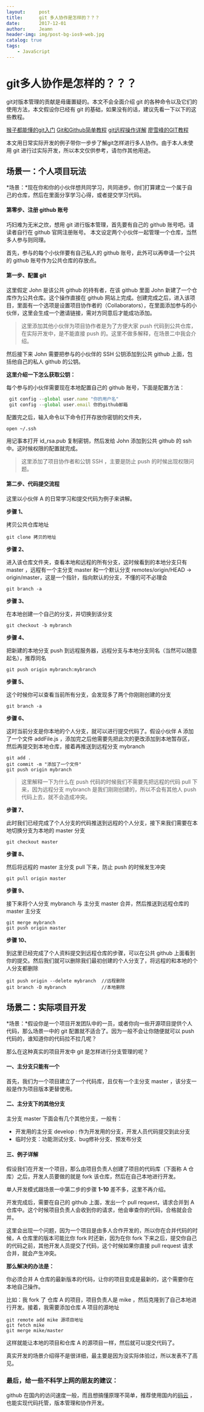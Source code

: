 ```yaml
---
layout:     post
title:      git 多人协作是怎样的？？？
date:       2017-12-01
author:     Jeamn
header-img: img/post-bg-ios9-web.jpg
catalog: true
tags:
    - JavaScript
---
```

# git多人协作是怎样的？？？

git对版本管理的贡献是毋庸置疑的。本文不会全面介绍 git 的各种命令以及它们的使用方法，本文假设你已经有 git 的基础，如果没有的话，建议先看一下以下的这些教程。

[猴子都能懂的git入门](https://backlog.com/git-tutorial/cn/)
[Git和Github简单教程](http://www.cnblogs.com/schaepher/p/5561193.html#what)
[git远程操作详解](http://www.ruanyifeng.com/blog/2014/06/git_remote.html)
[廖雪峰的GIT教程](https://www.liaoxuefeng.com/wiki/0013739516305929606dd18361248578c67b8067c8c017b000)
<!-- more -->
本文用日常实际开发的例子带你一步步了解git怎样进行多人协作。由于本人未使用 git 进行过实际开发，所以本文仅供参考，请勿作其他用途。

## 场景一：个人项目玩法
*场景：*现在你和你的小伙伴想共同学习，共同进步。你们打算建立一个属于自己的仓库，然后在里面分享学习心得，或者提交学习代码。

#### 第零步、注册 github 账号
巧妇难为无米之炊，想用 git 进行版本管理，首先要有自己的 github 账号吧。请读者自行在 github 官网注册账号。 本文设定两个小伙伴一起管理一个仓库，当然多人参与则同理。

首先，参与的每个小伙伴要有自己私人的 github 账号，此外可以再申请一个公共的 github 账号作为公共仓库的存放点。

#### 第一步、配置 git
这里假定 John 是该公共 github 的持有者，在该 github 里面 John 新建了一个仓库作为公共仓库。这个操作直接在 github 网站上完成。创建完成之后，进入该项目，里面有一个选项是设置项目协作者的（Collaborators），在里面添加参与的小伙伴，这里会生成一个邀请链接，需对方同意后才能成功添加。

> 这里添加其他小伙伴为项目协作者是为了方便大家 push 代码到公共仓库，在实际开发中，是不能直接 push 的。这里不做多解释，在场景二中我会介绍。

然后接下来 John 需要把参与的小伙伴的 SSH 公钥添加到公共 github 上面，包括他自己的私人 github 的公钥。

**这里介绍一下怎么获取公钥：**

每个参与的小伙伴需要现在本地配置自己的 github 账号，下面是配置方法：

```js
 git config --global user.name "你的用户名"
 git config --global user.email 你的github邮箱
```
配置完之后，输入命令以下命令打开存放你密钥的文件夹，

```
open ~/.ssh
```
用记事本打开 id_rsa.pub 复制密钥，然后发给 John 添加到公共 github 的 ssh 中。这时候权限的配置就完成。

> 这里添加了项目协作者和公钥 SSH ，主要是防止 push 的时候出现权限问题。

#### 第二步、代码提交流程
这里以小伙伴 A 的日常学习和提交代码为例子来讲解。

**步骤 1、**
    
拷贝公共仓库地址

```
git clone 拷贝的地址
```
**步骤 2、**

进入该仓库文件夹，查看本地和远程的所有分支，这时候看到的本地分支只有 master ，远程有一个主分支 master 和一个默认分支 remotes/origin/HEAD -> origin/master，这是一个指针，指向默认的分支，不懂的可不必理会

```
git branch -a
```
**步骤 3、**

在本地创建一个自己的分支，并切换到该分支

```
git checkout -b mybranch
```
**步骤 4、**

把新建的本地分支 push 到远程服务器，远程分支与本地分支同名（当然可以随意起名），推荐同名

```
git push origin mybranch:mybranch
```
**步骤 5、**

这个时候你可以查看当前所有分支，会发现多了两个你刚刚创建的分支

```
git branch -a
```

**步骤 6、**

这时当前分支是你本地的个人分支，就可以进行提交代码了。假设小伙伴 A 添加了一个文件 addFile.js ，添加完之后他需要先把此次的更改添加到本地暂存区，然后再提交到本地仓库，接着再推送到远程分支 mybranch 

```
git add .
git commit -m "添加了一个文件"
git push origin mybranch
```
> 这里解释一下为什么在 push 代码的时候我们不需要先把远程的代码 pull 下来，因为远程分支 mybranch 是我们刚刚创建的，所以不会有其他人 push 代码上去，就不会造成冲突。

**步骤 7、**

此时我们已经完成了个人分支的代码推送到远程的个人分支，接下来我们需要在本地切换分支为本地的 master 分支

```
git checkout master
```
**步骤 8、**

然后将远程的 master 主分支 pull 下来，防止 push 的时候发生冲突

```
git pull origin master
```
**步骤 9、**

接下来将个人分支 mybranch 与 主分支 master 合并，然后推送到远程仓库的 master 主分支

```
git merge mybranch
git push origin master
```
**步骤 10、**

到这里已经完成了个人资料提交到远程仓库的步骤，可以在公共 github 上面看到你的提交。然后我们就可以删除我们最初创建的个人分支了，将远程的和本地的个人分支都删除

```
git push origin --delete mybranch  //远程删除
git branch -D mybranch             //本地删除
```

## 场景二：实际项目开发

*场景：*假设你是一个项目开发团队中的一员，或者你向一些开源项目提供个人代码，那么场景一中的 git 配置就不适合了。因为一般不会让你随便就可以 push 代码的，谁知道你的代码拉不拉几呢？

那么在这种真实的项目开发中 git 是怎样进行分支管理的呢？

#### 一、主分支只能有一个
首先，我们为一个项目建立了一个代码库，且仅有一个主分支 master ，该分支一般是作为项目版本更替使用。

#### 二、主分支下的其他分支
主分支 master 下面会有几个其他分支，一般有：

- 开发用的主分支 develop : 作为开发用的分支，开发人员代码提交到此分支
- 临时分支：功能测试分支、bug修补分支、预发布分支

#### 三、例子详解
假设我们在开发一个项目，那么由项目负责人创建了项目的代码库（下面称 A 仓库）之后，开发人员要做的就是 fork 该仓库，然后在自己本地进行开发。

单人开发模式跟场景一中第二步的步骤 **1-10** 差不多，这里不再介绍。

开发完成后，需要在自己的 github 上面，发出一个 pull request，请求合并到 A 仓库中。这个时候项目负责人会收到你的请求，他会审查你的代码，合格就会合并。

这里会出现一个问题，因为一个项目是由多人合作开发的，所以你在合并代码的时候，A 仓库里的版本可能比你 fork 时还新，因为在你 fork 下来之后，提交你自己的代码之前，其他开发人员提交了代码，这个时候如果你直接 pull request 请求合并，就会产生冲突。

**那么解决的办法是：**

你必须合并 A 仓库的最新版本的代码，让你的项目变成是最新的，这个需要你在本地自己操作。

比如：我 fork 了 仓库 A 的项目，项目负责人是 mike ，然后克隆到了自己本地进行开发。接着，我需要添加仓库 A 项目的源地址

```
git remote add mike 源项目地址
git fetch mike
git merge mike/master
```
这样就能让本地的项目和仓库 A 的源项目一样，然后就可以提交代码了。

真实开发的场景介绍得不是很详细，最主要是因为没实际体验过，所以发表不了高见。

### 最后，给一些不科学上网的朋友的建议：
github 在国内的访问速度一般，而且想搞懂原理不简单，推荐使用国内的[码云](https://gitee.com/) ，也能实现代码托管，版本管理和协作开发。
 






